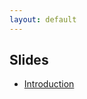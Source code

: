 ```yaml
---
layout: default
---
```


## Slides

- [Introduction](./slides/1_introduction/introduction.pdf)
<!-- - [Basics of IR](./slides/2_IR/IR_intro.pdf) -->
<!-- - [Interstate war](./slides/3_interstate/interstate.pdf) -->
<!-- - [War throughout history](./slides/4_war_history/war_history.pdf) -->
<!-- - [Civil wars (Part 1)](./slides/5_civil_wars1/civil_wars1.pdf) -->
<!-- - [Civil wars (Part 2)](./slides/6_civil_wars2/civil_wars2.pdf) -->
<!-- - [Wartime violence](./slides/7_wartime_violence/violence.pdf) -->
<!-- - [Non-state armed actors](./slides/8_rebels/rebels.pdf) -->
<!-- - [Terrorism](./slides/9_terrorism/terrorism.pdf) -->
<!-- - [Postwar politics and prevention](./slides/10_postwar_politics/postwar.pdf) -->
<!-- - [Transitional justice](./slides/11_transitional_justice/tj.pdf) -->
<!-- - [Legacies and consequences](./slides/12_legacies/legacies.pdf) -->
